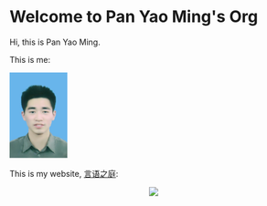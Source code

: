 # Welcome to Pan Yao Ming's Org

Hi, this is Pan Yao Ming.

This is me:

<img src="assets/cv.jpg" alt="me-now-2021" width="20%" />

This is my website, [言语之庭](https://izypd.com):

<p align="center">
  <a href="https://izypd.com">
    <img width="100" src="https://cdn.jsdelivr.net/gh/izypd/Gauss@main/blog/favicon.svg">
  </a>
</p>
